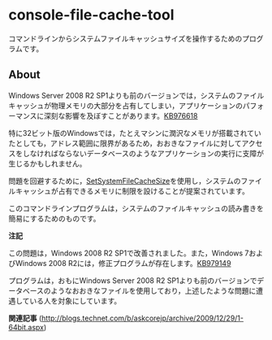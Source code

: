 # console-file-cache-tool
コマンドラインからシステムファイルキャッシュサイズを操作するためのプログラムです。

About
-----
Windows Server 2008 R2 SP1よりも前のバージョンでは，システムのファイルキャッシュが物理メモリの大部分を占有してしまい，アプリケーションのパフォーマンスに深刻な影響を及ぼすことがあります。[KB976618](http://support.microsoft.com/kb/976618)

特に32ビット版のWindowsでは，たとえマシンに潤沢なメモリが搭載されていたとしても，アドレス範囲に限界があるため，おおきなファイルに対してアクセスをしなければならないデータベースのようなアプリケーションの実行に支障が生じるかもしれません。

問題を回避するために，[SetSystemFileCacheSize](http://msdn.microsoft.com/en-us/library/aa965240(VS.85).aspx)を使用し，システムのファイルキャッシュが占有できるメモリに制限を設けることが提案されています。

このコマンドラインプログラムは，システムのファイルキャッシュの読み書きを簡易にするためのものです。

**注記**

この問題は，Windows 2008 R2 SP1で改善されました。また，Windows 7およびWindows 2008 R2には，修正プログラムが存在します。[KB979149](http://support.microsoft.com/kb/979149)

プログラムは，おもにWindows Server 2008 R2 SP1よりも前のバージョンでデータベースのようなおおきなファイルを使用しており，上述したような問題に遭遇している人を対象にしています。

**関連記事**
(http://blogs.technet.com/b/askcorejp/archive/2009/12/29/1-64bit.aspx)
